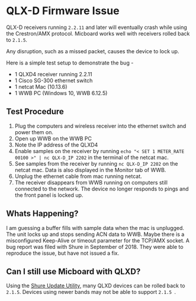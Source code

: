 # QLX-D Firmware Issue
QLX-D receivers running `2.2.11` and later will eventually crash while using the Crestron/AMX protocol. Micboard works well with receivers rolled back to `2.1.5`.

Any disruption, such as a missed packet, causes the device to lock up.

Here is a simple test setup to demonstrate the bug -

* 1 QLXD4 receiver running 2.2.11
* 1 Cisco SG-300 ethernet switch
* 1 netcat Mac (10.13.6)
* 1 WWB PC (Windows 10, WWB 6.12.5)

## Test Procedure
1. Plug the computers and wireless receiver into the ethernet switch and power them on.
2. Open up WWB on the WWB PC
3. Note the IP address of the QLXD4
4. Enable samples on the receiver by running `echo "< SET 1 METER_RATE 00100 >" | nc QLX-D_IP 2202` in the terminal of the netcat mac.
5. See samples from the receiver by running `nc QLX-D_IP 2202` on the netcat mac. Data is also displayed in the Monitor tab of WWB.
6. Unplug the ethernet cable from mac running netcat.
7. The receiver disappears from WWB running on computers still connected to the network. The device no longer responds to pings and the front panel is locked up.

## Whats Happening?
I am guessing a buffer fills with sample data when the mac is unplugged.  The unit locks up and stops sending ACN data to WWB. Maybe there is a misconfigured Keep-Alive or timeout parameter for the TCP/AMX socket.  A bug report was filed with Shure in September of 2018.  They were able to reproduce the issue, but have not issued a fix.

## Can I still use Micboard with QLXD?
Using the [Shure Update Utility](https://www.shure.com/en-US/products/software/shure_update_utility), many QLXD devices can be rolled back to `2.1.5`.  Devices using newer bands may not be able to support `2.1.5 `.

